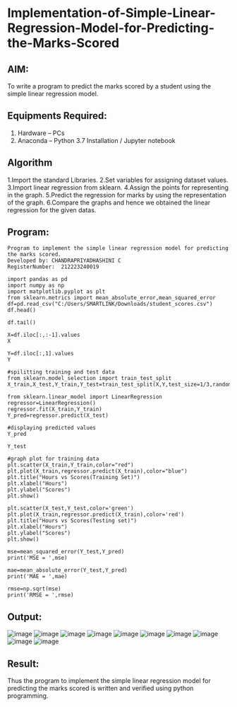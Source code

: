 # Implementation-of-Simple-Linear-Regression-Model-for-Predicting-the-Marks-Scored

## AIM:
To write a program to predict the marks scored by a student using the simple linear regression model.

## Equipments Required:
1. Hardware – PCs
2. Anaconda – Python 3.7 Installation / Jupyter notebook

## Algorithm
1.Import the standard Libraries.
2.Set variables for assigning dataset values. 
3.Import linear regression from sklearn.
4.Assign the points for representing in the graph.
5.Predict the regression for marks by using the representation of the graph.
6.Compare the graphs and hence we obtained the linear regression for the given datas. 

## Program:
```
Program to implement the simple linear regression model for predicting the marks scored.
Developed by: CHANDRAPRIYADHASHINI C
RegisterNumber:  212223240019

import pandas as pd
import numpy as np
import matplotlib.pyplot as plt
from sklearn.metrics import mean_absolute_error,mean_squared_error
df=pd.read_csv("C:/Users/SMARTLINK/Downloads/student_scores.csv")
df.head()

df.tail()

X=df.iloc[:,:-1].values
X

Y=df.iloc[:,1].values
Y

#spilitting training and test data
from sklearn.model_selection import train_test_split
X_train,X_test,Y_train,Y_test=train_test_split(X,Y,test_size=1/3,random_state=0)

from sklearn.linear_model import LinearRegression
regressor=LinearRegression()
regressor.fit(X_train,Y_train)
Y_pred=regressor.predict(X_test)

#displaying predicted values
Y_pred

Y_test

#graph plot for training data
plt.scatter(X_train,Y_train,color="red")
plt.plot(X_train,regressor.predict(X_train),color="blue")
plt.title("Hours vs Scores(Training Set)")
plt.xlabel("Hours")
plt.ylabel("Scores")
plt.show()

plt.scatter(X_test,Y_test,color='green')
plt.plot(X_train,regressor.predict(X_train),color='red')
plt.title("Hours vs Scores(Testing set)")
plt.xlabel("Hours")
plt.ylabel("Scores")
plt.show()

mse=mean_squared_error(Y_test,Y_pred)
print('MSE = ',mse)

mae=mean_absolute_error(Y_test,Y_pred)
print('MAE = ',mae)

rmse=np.sqrt(mse)
print('RMSE = ',rmse)
```

## Output:
![image](https://github.com/Bosevennila/Implementation-of-Simple-Linear-Regression-Model-for-Predicting-the-Marks-Scored/assets/144870486/36285a85-d8ab-48c6-b99c-2e85be00449f)
![image](https://github.com/Bosevennila/Implementation-of-Simple-Linear-Regression-Model-for-Predicting-the-Marks-Scored/assets/144870486/9b2188e6-5c7c-4e6c-8073-1572e29b4b66)
![image](https://github.com/Bosevennila/Implementation-of-Simple-Linear-Regression-Model-for-Predicting-the-Marks-Scored/assets/144870486/1c5979b2-2a1c-499f-b221-b96e855dc5b5)
![image](https://github.com/Bosevennila/Implementation-of-Simple-Linear-Regression-Model-for-Predicting-the-Marks-Scored/assets/144870486/b45251d9-c926-4a5f-a678-0bd7b3a167d6)
![image](https://github.com/Bosevennila/Implementation-of-Simple-Linear-Regression-Model-for-Predicting-the-Marks-Scored/assets/144870486/1f8edc88-78a3-4344-9ec2-6d65de8ed86e)
![image](https://github.com/Bosevennila/Implementation-of-Simple-Linear-Regression-Model-for-Predicting-the-Marks-Scored/assets/144870486/2e3ea699-ca7c-4e75-860a-85e861b9c105)
![image](https://github.com/Bosevennila/Implementation-of-Simple-Linear-Regression-Model-for-Predicting-the-Marks-Scored/assets/144870486/99401d94-d4c9-4af5-9d23-09693845727d)
![image](https://github.com/Bosevennila/Implementation-of-Simple-Linear-Regression-Model-for-Predicting-the-Marks-Scored/assets/144870486/257dc75c-7ce1-450e-9c2e-19015d62d75a)
![image](https://github.com/Bosevennila/Implementation-of-Simple-Linear-Regression-Model-for-Predicting-the-Marks-Scored/assets/144870486/b2196900-59a0-41f6-b4d0-d6945a62482b)
![image](https://github.com/Bosevennila/Implementation-of-Simple-Linear-Regression-Model-for-Predicting-the-Marks-Scored/assets/144870486/c5efb592-e0c6-4102-949f-0f9cc953fdbf)


## Result:
Thus the program to implement the simple linear regression model for predicting the marks scored is written and verified using python programming.
